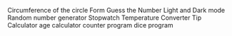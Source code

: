 Circumference of the circle
Form
Guess the Number
Light and Dark mode
Random number generator
Stopwatch
Temperature Converter
Tip Calculator
age calculator
counter program
dice program
